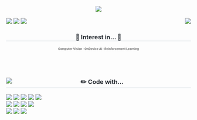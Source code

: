<div align= "center">
    <img src="https://capsule-render.vercel.app/api?type=venom&color=0:4072a5,100:727272&height=230&text=juhi's%20GitHub&animation=&fontColor=ffa500&fontSize=40" />
          </div>  <br>

<div align= "center">          
    <img align= "right" src="https://github-readme-stats.vercel.app/api?username=jouhy&title_color=4072a5&text_color=808080&show_icons=true&theme=transparent&hide=stars"
         /> 

<div align= "left"> 
    <a align="left" href=https://www.linkedin.com/in/juhee-sung-2330101bb/?utm_source=share&utm_campaign=share_via&utm_content=profile&utm_medium=ios_app> <img src="https://img.shields.io/badge/Linkedin-1877F2?style=flat-square&logo=&logoColor=white&link=https://www.linkedin.com/in/juhee-sung-2330101bb/"></a>
    <a href=https://jouhy.github.io/?utm_source=share&utm_campaign=share_via&utm_content=profile&utm_medium=ios_app> <img src="https://img.shields.io/badge/blog-444444?style=flat-square&logo=&logoColor=white&link=https://jouhy.github.io/"></a>
    <a href="https://hits.seeyoufarm.com"><img src="https://hits.seeyoufarm.com/api/count/incr/badge.svg?url=https%3A%2F%2Fgithub.com%2Fjouhy&count_bg=%23727272&title_bg=%23727272&icon=github.svg&icon_color=%23FFFFFF&title=GitHub&edge_flat=true"/></a>
    </div>
    
<div align= "center">
    <div style="text-align: center;"> 
    <h3 style="border-bottom: 1px solid #d8dee4; color: #282d33;">🎃 Interest in... 🎃</h3>  
    <div style="font-weight: 700; font-size: 8px; text-align: center; color: #727272;"> Computer Vision · OnDevice AI · Reinforcement Learning </div> 
    </div>
</div> 
<br> <br> <br>

<div align= "left">
<img align= "left" src="https://github-readme-stats.vercel.app/api/top-langs/?username=jouhy&layout=compact&title_color=4072a5&text_color=808080&show_icons=true&show_icons=true&theme=transparent">

<div style="text-align: center;">
    <h3 style="border-bottom: 1px solid #d8dee4; color: #282d33;"> ✏️ Code with... </h3>
    <div  align= "left"> 
          <img src="https://img.shields.io/badge/Docker-2496ED?style=for-the-badge&logo=Docker&logoColor=white">
          <img src="https://img.shields.io/badge/Figma-F24E1E?style=for-the-badge&logo=Figma&logoColor=white">
          <img src="https://img.shields.io/badge/Notion-000000?style=for-the-badge&logo=Notion&logoColor=white">
          <img src="https://img.shields.io/badge/Git-F05032?style=for-the-badge&logo=Git&logoColor=white">
          <img src="https://img.shields.io/badge/Github-181717?style=for-the-badge&logo=Github&logoColor=white">
          <br>
          <img src="https://img.shields.io/badge/Linux-FCC624?style=for-the-badge&logo=Linux&logoColor=white">
          <img src="https://img.shields.io/badge/ubuntu-E95420?style=for-the-badge&logo=ubuntu&logoColor=white" >
          <img src="https://img.shields.io/badge/Python-3776AB?style=for-the-badge&logo=Python&logoColor=white">
          <img src="https://img.shields.io/badge/delphi-E62431?style=for-the-badge&logo=delphi&logoColor=white" >
          <br>
          <img src="https://img.shields.io/badge/PyTorch-EE4C2C?style=for-the-badge&logo=PyTorch&logoColor=white">
          <img src="https://img.shields.io/badge/pandas-150458?style=for-the-badge&logo=pandas&logoColor=white" >
          <img src="https://img.shields.io/badge/numpy-013243?style=for-the-badge&logo=numpy&logoColor=white" >  
          </div>



<!--
**jouhy/jouhy** is a ✨ _special_ ✨ repository because its `README.md` (this file) appears on your GitHub profile.

Here are some ideas to get you started:

- 🔭 I’m currently working on ...
- 🌱 I’m currently learning ...
- 👯 I’m looking to collaborate on ...
- 🤔 I’m looking for help with ...
- 💬 Ask me about ...
- 📫 How to reach me: ...
- 😄 Pronouns: ...
- ⚡ Fun fact: ...
-->
